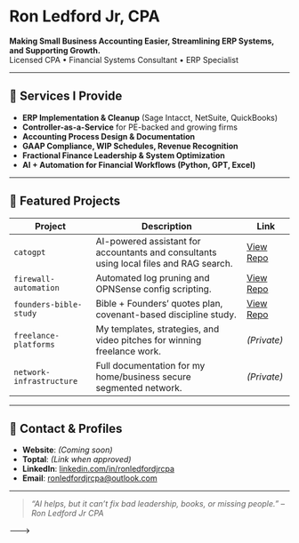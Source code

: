 # Ron Ledford Jr, CPA

**Making Small Business Accounting Easier, Streamlining ERP Systems, and Supporting Growth.**  
Licensed CPA • Financial Systems Consultant • ERP Specialist

---

## 🔧 Services I Provide

- **ERP Implementation & Cleanup** (Sage Intacct, NetSuite, QuickBooks)
- **Controller-as-a-Service** for PE-backed and growing firms
- **Accounting Process Design & Documentation**
- **GAAP Compliance, WIP Schedules, Revenue Recognition**
- **Fractional Finance Leadership & System Optimization**
- **AI + Automation for Financial Workflows (Python, GPT, Excel)**

---

## 📁 Featured Projects

| Project | Description | Link |
|--------|-------------|------|
| `catogpt` | AI-powered assistant for accountants and consultants using local files and RAG search. | [View Repo](https://github.com/ronledfordjrcpa/catogpt) |
| `firewall-automation` | Automated log pruning and OPNSense config scripting. | [View Repo](https://github.com/ronledfordjrcpa/firewall-automation) |
| `founders-bible-study` | Bible + Founders’ quotes plan, covenant-based discipline study. | [View Repo](https://github.com/ronledfordjrcpa/founders-bible-study) |
| `freelance-platforms` | My templates, strategies, and video pitches for winning freelance work. | *(Private)* |
| `network-infrastructure` | Full documentation for my home/business secure segmented network. | *(Private)* |

---

## 📇 Contact & Profiles

- **Website**: *(Coming soon)*  
- **Toptal**: *(Link when approved)*  
- **LinkedIn**: [linkedin.com/in/ronledfordjrcpa](https://linkedin.com/in/ronledfordjrcpa)  
- **Email**: [ronledfordjrcpa@outlook.com](mailto:ronledfordjrcpa@outlook.com)  

---

> *“AI helps, but it can’t fix bad leadership, books, or missing people.” – Ron Ledford Jr CPA*


--->
